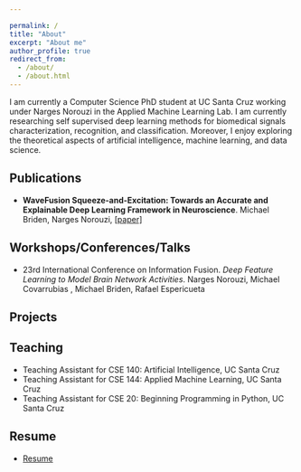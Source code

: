 ```yaml
---

permalink: /
title: "About"
excerpt: "About me"
author_profile: true
redirect_from: 
  - /about/
  - /about.html
---
```


I am currently a Computer Science PhD student at UC Santa Cruz working under Narges Norouzi in the Applied Machine Learning Lab. I am currently researching self supervised deep learning methods for biomedical signals characterization, recognition, and classification. Moreover, I enjoy exploring the theoretical aspects of artificial intelligence, machine learning, and data science. 

Publications
------
<ul>
  <li><strong> WaveFusion Squeeze-and-Excitation: Towards an Accurate and Explainable Deep Learning Framework in Neuroscience</strong>. Michael Briden, Narges Norouzi,  <a href="https://ieeexplore.ieee.org/document/9630605">[paper]</a> </li>
</ul>


Workshops/Conferences/Talks
------
<ul>
  <li>23rd International Conference on Information Fusion. <em> Deep Feature Learning to Model Brain Network Activities</em>. Narges Norouzi, Michael Covarrubias , Michael Briden, Rafael Espericueta  </li>
</ul>



Projects
------


Teaching
------
<ul>
<li>Teaching Assistant for CSE 140: Artificial Intelligence, UC Santa Cruz</li>
<li>Teaching Assistant for CSE 144: Applied Machine Learning, UC Santa Cruz</li>
<li>Teaching Assistant for CSE 20: Beginning Programming in Python, UC Santa Cruz</li>
</ul>

Resume
------
<ul>
<li><a href=Mbriden_Resume.pdf>Resume</a></li>
</ul>
